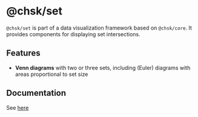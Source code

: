 # @chsk/set

`@chsk/set` is part of a data visualization framework based on `@chsk/core`.
It provides components for displaying set intersections.

## Features

-   **Venn diagrams** with two or three sets, including (Euler) diagrams with
    areas proportional to set size

## Documentation

See [here](https://tkonopka.github.io/chsk/?path=/docs/addons-set-overview--page)
